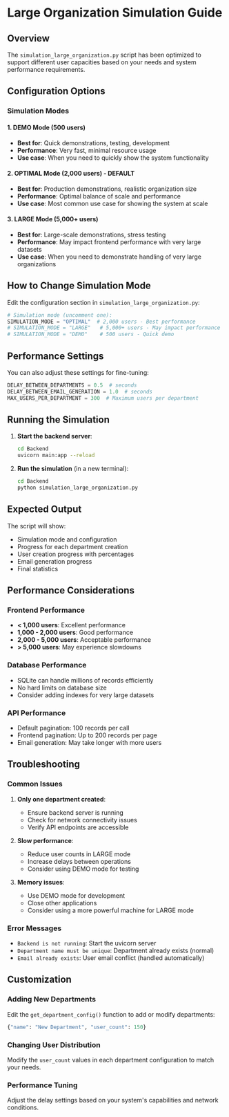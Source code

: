 # Large Organization Simulation Guide

## Overview
The `simulation_large_organization.py` script has been optimized to support different user capacities based on your needs and system performance requirements.

## Configuration Options

### Simulation Modes

#### 1. DEMO Mode (500 users)
- **Best for**: Quick demonstrations, testing, development
- **Performance**: Very fast, minimal resource usage
- **Use case**: When you need to quickly show the system functionality

#### 2. OPTIMAL Mode (2,000 users) - **DEFAULT**
- **Best for**: Production demonstrations, realistic organization size
- **Performance**: Optimal balance of scale and performance
- **Use case**: Most common use case for showing the system at scale

#### 3. LARGE Mode (5,000+ users)
- **Best for**: Large-scale demonstrations, stress testing
- **Performance**: May impact frontend performance with very large datasets
- **Use case**: When you need to demonstrate handling of very large organizations

## How to Change Simulation Mode

Edit the configuration section in `simulation_large_organization.py`:

```python
# Simulation mode (uncomment one):
SIMULATION_MODE = "OPTIMAL"  # 2,000 users - Best performance
# SIMULATION_MODE = "LARGE"   # 5,000+ users - May impact performance
# SIMULATION_MODE = "DEMO"    # 500 users - Quick demo
```

## Performance Settings

You can also adjust these settings for fine-tuning:

```python
DELAY_BETWEEN_DEPARTMENTS = 0.5  # seconds
DELAY_BETWEEN_EMAIL_GENERATION = 1.0  # seconds
MAX_USERS_PER_DEPARTMENT = 300  # Maximum users per department
```

## Running the Simulation

1. **Start the backend server**:
   ```bash
   cd Backend
   uvicorn main:app --reload
   ```

2. **Run the simulation** (in a new terminal):
   ```bash
   cd Backend
   python simulation_large_organization.py
   ```

## Expected Output

The script will show:
- Simulation mode and configuration
- Progress for each department creation
- User creation progress with percentages
- Email generation progress
- Final statistics

## Performance Considerations

### Frontend Performance
- **< 1,000 users**: Excellent performance
- **1,000 - 2,000 users**: Good performance
- **2,000 - 5,000 users**: Acceptable performance
- **> 5,000 users**: May experience slowdowns

### Database Performance
- SQLite can handle millions of records efficiently
- No hard limits on database size
- Consider adding indexes for very large datasets

### API Performance
- Default pagination: 100 records per call
- Frontend pagination: Up to 200 records per page
- Email generation: May take longer with more users

## Troubleshooting

### Common Issues

1. **Only one department created**:
   - Ensure backend server is running
   - Check for network connectivity issues
   - Verify API endpoints are accessible

2. **Slow performance**:
   - Reduce user counts in LARGE mode
   - Increase delays between operations
   - Consider using DEMO mode for testing

3. **Memory issues**:
   - Use DEMO mode for development
   - Close other applications
   - Consider using a more powerful machine for LARGE mode

### Error Messages

- `Backend is not running`: Start the uvicorn server
- `Department name must be unique`: Department already exists (normal)
- `Email already exists`: User email conflict (handled automatically)

## Customization

### Adding New Departments
Edit the `get_department_config()` function to add or modify departments:

```python
{"name": "New Department", "user_count": 150}
```

### Changing User Distribution
Modify the `user_count` values in each department configuration to match your needs.

### Performance Tuning
Adjust the delay settings based on your system's capabilities and network conditions. 